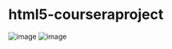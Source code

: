 # html5-courseraproject
![image](https://github.com/raman2000-tech/html5-finalproject/assets/68608081/ca9b2fcf-8e13-4c6e-87ac-603d8a163ea4)
![image](https://github.com/raman2000-tech/html5-finalproject/assets/68608081/9178b2b3-fe17-484c-bfcc-55a4bc1e9213)
